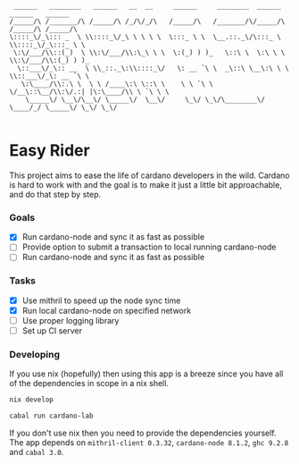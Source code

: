 ```
 ______   ________   ______   __  __     ______     ________  ______   ______   ______       
/_____/\ /_______/\ /_____/\ /_/\/_/\   /_____/\   /_______/\/_____/\ /_____/\ /_____/\      
\::::_\/_\::: _  \ \\::::_\/_\ \ \ \ \  \:::_ \ \  \__.::._\/\:::_ \ \\::::_\/_\:::_ \ \     
 \:\/___/\\::(_)  \ \\:\/___/\\:\_\ \ \  \:(_) ) )_   \::\ \  \:\ \ \ \\:\/___/\\:(_) ) )_   
  \::___\/_\:: __  \ \\_::._\:\\::::_\/   \: __ `\ \  _\::\ \__\:\ \ \ \\::___\/_\: __ `\ \  
   \:\____/\\:.\ \  \ \ /____\:\ \::\ \    \ \ `\ \ \/__\::\__/\\:\/.:| |\:\____/\\ \ `\ \ \ 
    \_____\/ \__\/\__\/ \_____\/  \__\/     \_\/ \_\/\________\/ \____/_/ \_____\/ \_\/ \_\/ 
                                                                                             
```

# Easy Rider 

This project aims to ease the life of cardano developers in the wild. Cardano
is hard to work with and the goal is to make it just a little bit approachable,
and do that step by step.


### Goals

- [x] Run cardano-node and sync it as fast as possible
- [ ] Provide option to submit a transaction to local running cardano-node 
- [ ] Run cardano-node and sync it as fast as possible

### Tasks

- [x] Use mithril to speed up the node sync time
- [x] Run local cardano-node on specified network 
- [ ] Use proper logging library 
- [ ] Set up CI server

### Developing 

If you use nix (hopefully) then using this app is a breeze since you have all
of the dependencies in scope in a nix shell. 

```bash
nix develop

cabal run cardano-lab
```

If you don't use nix then you need to provide the dependencies yourself. The
app depends on `mithril-client 0.3.32`, `cardano-node 8.1.2`,  `ghc 9.2.8` and
`cabal 3.0`.
